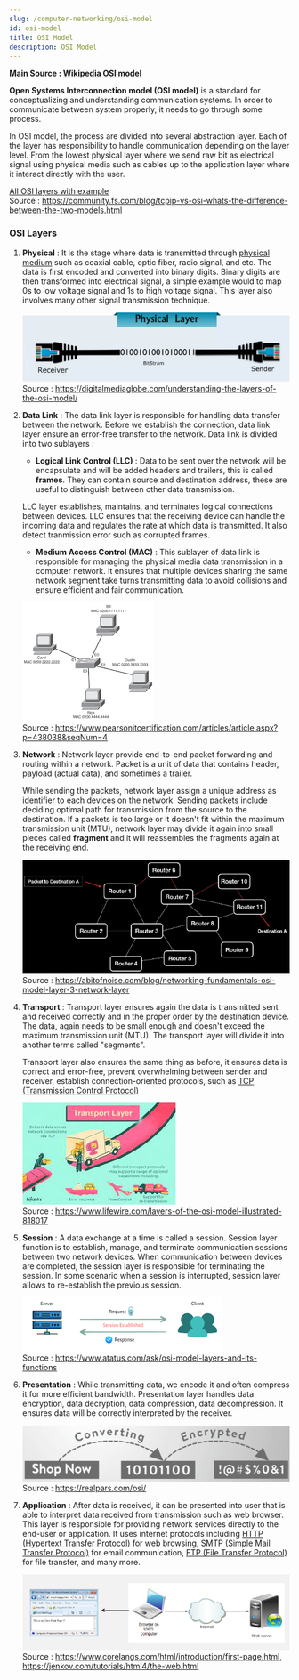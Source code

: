 ```yaml
---
slug: /computer-networking/osi-model
id: osi-model
title: OSI Model
description: OSI Model
---
```


**Main Source : [Wikipedia OSI model](https://en.wikipedia.org/wiki/OSI_model)**

**Open Systems Interconnection model (OSI model)** is a standard for conceptualizing and understanding communication systems. In order to communicate between system properly, it needs to go through some process.

In OSI model, the process are divided into several abstraction layer. Each of the layer has responsibility to handle communication depending on the layer level. From the lowest physical layer where we send raw bit as electrical signal using physical media such as cables up to the application layer where it interact directly with the user.

[All OSI layers with example](./osi-layers.png)  
Source : https://community.fs.com/blog/tcpip-vs-osi-whats-the-difference-between-the-two-models.html

### OSI Layers

1. **Physical** : It is the stage where data is transmitted through [physical medium](/digital-signal-processing/signal-transmission-medium) such as coaxial cable, optic fiber, radio signal, and etc. The data is first encoded and converted into binary digits. Binary digits are then transformed into electrical signal, a simple example would to map 0s to low voltage signal and 1s to high voltage signal. This layer also involves many other signal transmission technique.

   ![Sending raw bit from sender through cable to the receiver](./physical-layer.png)  
   Source : https://digitalmediaglobe.com/understanding-the-layers-of-the-osi-model/

2. **Data Link** : The data link layer is responsible for handling data transfer between the network. Before we establish the connection, data link layer ensure an error-free transfer to the network. Data link is divided into two sublayers :

   - **Logical Link Control (LLC)** : Data to be sent over the network will be encapsulate and will be added headers and trailers, this is called **frames**. They can contain source and destination address, these are useful to distinguish between other data transmission.

    LLC layer establishes, maintains, and terminates logical connections between devices. LLC ensures that the receiving device can handle the incoming data and regulates the rate at which data is transmitted. It also detect tranmission error such as corrupted frames.

   - **Medium Access Control (MAC)** : This sublayer of data link is responsible for managing the physical media data transmission in a computer network. It ensures that multiple devices sharing the same network segment take turns transmitting data to avoid collisions and ensure efficient and fair communication.

    ![Computer connecting to each other from an access point](./data-link.png)  
        Source : https://www.pearsonitcertification.com/articles/article.aspx?p=438038&seqNum=4

3. **Network** : Network layer provide end-to-end packet forwarding and routing within a network. Packet is a unit of data that contains header, payload (actual data), and sometimes a trailer.

   While sending the packets, network layer assign a unique address as identifier to each devices on the network. Sending packets include deciding optimal path for transmission from the source to the destination. If a packets is too large or it doesn't fit within the maximum transmission unit (MTU), network layer may divide it again into small pieces called **fragment** and it will reassembles the fragments again at the receiving end.

   ![A network with many router](./network-layer.png)  
   Source : https://abitofnoise.com/blog/networking-fundamentals-osi-model-layer-3-network-layer

4. **Transport** : Transport layer ensures again the data is transmitted sent and received correctly and in the proper order by the destination device. The data, again needs to be small enough and doesn't exceed the maximum transmission unit (MTU). The transport layer will divide it into another terms called "segments".

   Transport layer also ensures the same thing as before, it ensures data is correct and error-free, prevent overwhelming between sender and receiver, establish connection-oriented protocols, such as [TCP (Transmission Control Protocol)](/computer-networking/tcp-protocol)

   ![Analogy of transport layer](./transport-layer.jpeg)  
   Source : https://www.lifewire.com/layers-of-the-osi-model-illustrated-818017

5. **Session** : A data exchange at a time is called a session. Session layer function is to establish, manage, and terminate communication sessions between two network devices. When communication between devices are completed, the session layer is responsible for terminating the session. In some scenario when a session is interrupted, session layer allows to re-establish the previous session.

   ![A server requesting connection to client](./session-layer.png)  
   Source : https://www.atatus.com/ask/osi-model-layers-and-its-functions

6. **Presentation** : While transmitting data, we encode it and often compress it for more efficient bandwidth. Presentation layer handles data encryption, data decryption, data compression, data decompression. It ensures data will be correctly interpreted by the receiver.

   ![A text is encoded and encrypted](./presentation-layer.png)  
   Source : https://realpars.com/osi/

7. **Application** : After data is received, it can be presented into user that is able to interpret data received from transmission such as web browser. This layer is responsible for providing network services directly to the end-user or application. It uses internet protocols including [HTTP (Hypertext Transfer Protocol)](/computer-networking/http-https#http) for web browsing, [SMTP (Simple Mail Transfer Protocol)](/computer-networking/smtp) for email communication, [FTP (File Transfer Protocol)](/computer-networking/ftp) for file transfer, and many more.

   ![A browser that receives HTML pages from server](./application-layer.png)  
   Source : https://www.corelangs.com/html/introduction/first-page.html, https://jenkov.com/tutorials/html4/the-web.html
